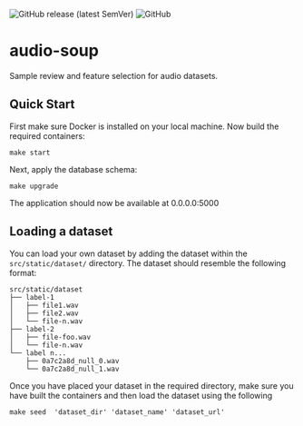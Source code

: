 ![GitHub release (latest
SemVer)](https://img.shields.io/github/v/release/accraze/audio-soup)
![GitHub](https://img.shields.io/github/license/accraze/audio-soup)

# audio-soup
Sample review and feature selection for audio datasets.

## Quick Start
First make sure Docker is installed on your local machine.
Now build the required containers:
```
make start
```
Next, apply the database schema:
```
make upgrade
```
The application should now be available at 0.0.0.0:5000

## Loading a dataset
You can load your own dataset by adding the dataset within the
`src/static/dataset/` directory. The dataset should resemble the following format:
```
src/static/dataset
├── label-1
│   ├── file1.wav
│   ├── file2.wav
│   └── file-n.wav
├── label-2
│   ├── file-foo.wav
│   └── file-n.wav
└── label n...
    ├── 0a7c2a8d_null_0.wav
    └── 0a7c2a8d_null_1.wav
```
Once you have placed your dataset in the required directory, make sure you have
built the containers and then load the dataset using the following
```
make seed  'dataset_dir' 'dataset_name' 'dataset_url'
```
